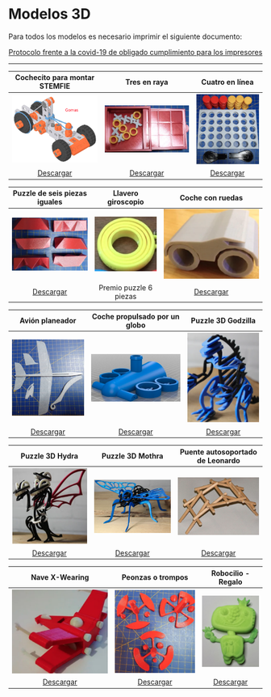# Modelos 3D
Para todos los modelos es necesario imprimir el siguiente documento:

<center>

[Protocolo frente a la covid-19 de obligado cumplimiento para los impresores](../docs/protocolo/protocolo%20covid.pdf)

</center>

***

<center>

| Cochecito para montar STEMFIE | Tres en raya | Cuatro en línea |
|:-:|:-:|:-:|
| ![Cochecito para montar STEMFIE](../img/stemfie.png) | ![Tres en raya](../img/tres-en-raya.png) | ![Cuatro en línea](../img/cuatro-en-linea.png) |
| [Descargar](../01-cochecito-stemfie/01-cochecito-stemfie.zip)  | [Descargar](../02-tres-en-raya/02-tres-en-raya.zip) | [Descargar](../3-Cuatro-en-linea/4-en-linea.zip) |

</center>

| Puzzle de seis piezas iguales  | Llavero giroscopio  |  Coche con ruedas |
|:-:|:-:|:-:|
| ![Puzzle de seis piezas iguales](../img/puzzle-6-piezas.png) | ![Llavero giroscopio](../img/giroscopio.png) | ![Coche con ruedas](../img/coche.png) |
| [Descargar](../04-puzzle-6-piezas/04-puzzle-6-piezas.zip)  | Premio puzzle 6 piezas | [Descargar](../05-coche-ruedas/05-coche-ruedas.zip) |

</center>

</center>

| Avión planeador  | Coche propulsado por un globo  | Puzzle 3D Godzilla |
|:-:|:-:|:-:|
| ![Avión planeador](../img/planeador.png) | ![Coche propulsado por un globo](../img/coche-globo.png) | ![Puzzle 3D Godzilla](../img/zilla.png) |
| [Descargar](../06-planeador/06-planeador.zip)  | [Descargar](../07-coche-globo/07-coche-globo.zip) | [Descargar](../08-Zilla/Zilla.zip) |

</center>

</center>

| Puzzle 3D Hydra  | Puzzle 3D Mothra  | Puente autosoportado de Leonardo |
|:-:|:-:|:-:|
| ![Puzzle 3D Hydra](../img/hydra.png) | ![Puzzle 3D Mothra](../img/mothra.png) | ![Puente autosoportado de Leonardo](../img/autosoportado.png) |
| [Descargar](../09-Hydra/09-Hydra.zip)  | [Descargar](../10-Mothra/10-Mothra.zip) | [Descargar](../11-autosoportado/11-autosoportado.zip) |

</center>

</center>

| Nave X-Wearing | Peonzas o trompos | Robocilio - Regalo |
|:-:|:-:|:-:|
| ![Nave X-Wearing](../img/x-wearing.png) | ![Peonzas o trompos](../img/trompos.png) | ![Robocilio - Regalo](../img/robocilio.png) |
| [Descargar](../12-Nave-para-llevar-X-Wearing/12-Nave-para-llevar-X-Wearing.zip)  | [Descargar](../13-trompos/13-trompos.zip) | [Descargar](../14-Robocilio/Robocilio70.stl) |

</center>
